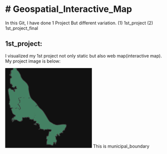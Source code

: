 # # Geospatial_Interactive_Map
In this Git, I have done 1 Project But different variation. 
         (1) 1st_project
         (2) 1st_project_final

## 1st_project:
I visualized my 1st project not only static but also web map(interactive map).
My project image is below:

![alt text](image.png)
This is municipal_boundary